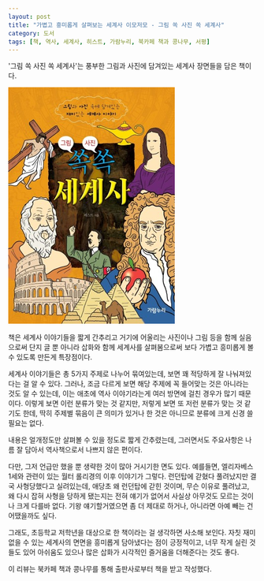 ```yaml
---
layout: post
title: "가볍고 흥미롭게 살펴보는 세계사 이모저모 - 그림 쏙 사진 쏙 세계사"
category: 도서
tags: [책, 역사, 세계사, 히스트, 가람누리, 북카페 책과 콩나무, 서평]
---
```


'그림 쏙 사진 쏙 세계사'는
풍부한 그림과 사진에 담겨있는 세계사 장면들을 담은 책이다.

![표지](/images/book/world-history-with-paintings-and-picturs-book-h480.jpg)

책은 세계사 이야기들을 짧게 간추리고
거기에 어울리는 사진이나 그림 등을 함께 실음으로써
단지 글 뿐 아니라 삽화와 함께 세계사를 살펴봄으로써
보다 가볍고 흥미롭게 볼 수 있도록 만든게 특장점이다.

세계사 이야기들은 총 5가지 주제로 나누어 묶여있는데,
보면 꽤 적당하게 잘 나눠져있다는 걸 알 수 있다.
그러나, 조금 다르게 보면 해당 주제에 꼭 들어맞는 것은 아니라는 것도 알 수 있는데,
이는 애초에 역사 이야기라는게 여러 방면에 걸친 경우가 많기 때문이다.
이렇게 보면 이런 분류가 맞는 것 같지만,
저렇게 보면 또 저런 분류가 맞는 것 같기도 한데,
딱히 주제별 묶음이 큰 의미가 있거나 한 것은 아니므로 분류에 크게 신경 쓸 필요는 없다.

내용은 얼개정도만 살펴볼 수 있을 정도로 짧게 간추렸는데,
그러면서도 주요사항은 나름 잘 담아서 역사책으로서 나쁘지 않은 편이다.

다만, 그저 언급만 했을 뿐 생략한 것이 많아 거시기한 면도 있다.
예를들면, 엘리자베스 1세와 관련이 있는 월터 롤리경의 이후 이야기가 그렇다.
런던탑에 갇혔다 풀려났지만 결국 사형당했다고 실려있는데,
애당초 왜 런던탑에 갇힌 것이며, 무슨 이유로 풀려났고, 왜 다시 잡혀 사형을 당하게 됐는지는 전혀 얘기가 없어서
사실상 아무것도 모르는 것이나 크게 다를바 없다.
기왕 얘기할거였으면 좀 더 제대로 하거나, 아니라면 아예 빼는 건 어땠을까도 싶다.

그래도, 초등학교 저학년을 대상으로 한 책이라는 걸 생각하면 사소해 보인다.
자칫 재미없을 수 있는 세계사의 면면을 흥미롭게 담아냈다는 점이 긍정적이고,
너무 작게 실린 것들도 있어 아쉬움도 있으나 많은 삽화가 시각적인 즐거움을 더해준다는 것도 좋다.



<div class="im im-info">
이 리뷰는 북카페 책과 콩나무를 통해 출판사로부터 책을 받고 작성했다.
</div>
